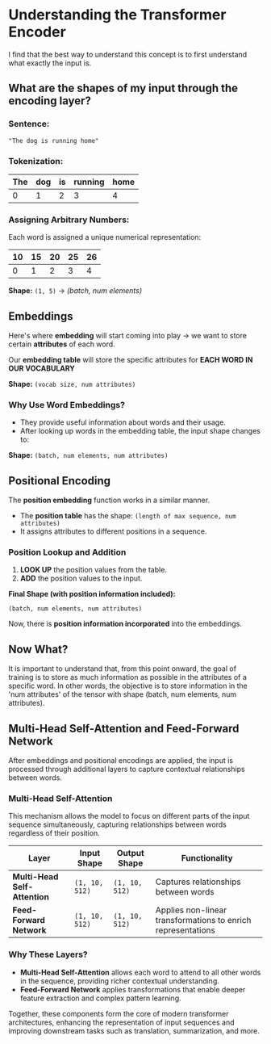 # Understanding the Transformer Encoder

I find that the best way to understand this concept is to first understand what exactly the input is.

## What are the shapes of my input through the encoding layer?

### Sentence:
```plaintext
"The dog is running home"
```

### Tokenization:
| The  | dog  | is  | running  | home  |
|------|------|-----|----------|------|
| 0    | 1    | 2   | 3        | 4    |

### Assigning Arbitrary Numbers:
Each word is assigned a unique numerical representation:

| 10   | 15   | 20   | 25   | 26   |
|------|------|------|------|------|
| 0    | 1    | 2    | 3    | 4    |

**Shape:** `(1, 5)` → *(batch, num elements)*

## Embeddings
Here's where **embedding** will start coming into play → we want to store certain **attributes** of each word.

Our **embedding table** will store the specific attributes for **EACH WORD IN OUR VOCABULARY**

**Shape:** `(vocab size, num attributes)`

### Why Use Word Embeddings?
- They provide useful information about words and their usage.
- After looking up words in the embedding table, the input shape changes to:

**Shape:** `(batch, num elements, num attributes)`

## Positional Encoding
The **position embedding** function works in a similar manner. 

- The **position table** has the shape: `(length of max sequence, num attributes)`
- It assigns attributes to different positions in a sequence.

### Position Lookup and Addition
1. **LOOK UP** the position values from the table.
2. **ADD** the position values to the input.

**Final Shape (with position information included):**
```plaintext
(batch, num elements, num attributes)
```

Now, there is **position information incorporated** into the embeddings.

## Now What?
It is important to understand that, from this point onward, the goal of training is to store as much information as possible in the attributes of a specific word. In other words, the objective is to store information in the 'num attributes' of the tensor with shape (batch, num elements, num attributes).

## Multi-Head Self-Attention and Feed-Forward Network
After embeddings and positional encodings are applied, the input is processed through additional layers to capture contextual relationships between words.

### Multi-Head Self-Attention
This mechanism allows the model to focus on different parts of the input sequence simultaneously, capturing relationships between words regardless of their position.

| Layer                      | Input Shape    | Output Shape   | Functionality                                       |
|----------------------------|---------------|---------------|---------------------------------------------------|
| **Multi-Head Self-Attention** | `(1, 10, 512)` | `(1, 10, 512)` | Captures relationships between words              |
| **Feed-Forward Network**   | `(1, 10, 512)` | `(1, 10, 512)` | Applies non-linear transformations to enrich representations |

### Why These Layers?
- **Multi-Head Self-Attention** allows each word to attend to all other words in the sequence, providing richer contextual understanding.
- **Feed-Forward Network** applies transformations that enable deeper feature extraction and complex pattern learning.

Together, these components form the core of modern transformer architectures, enhancing the representation of input sequences and improving downstream tasks such as translation, summarization, and more.
